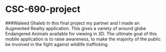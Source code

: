 # CSC-690-project
###Waleed Ghaleb
In this final project my partner and I made an Augmented Reality application. This gives a variety of around globe Endangered Animals available for viewing in 3D. The ultimate goal of this mobile application is to raise awareness, to make the majority of the public be involved in the fight against wildlife trafficking. 
